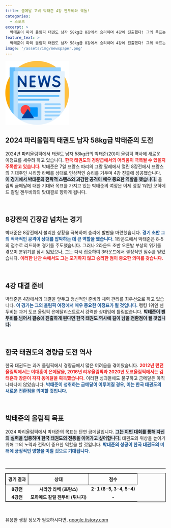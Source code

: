 ```yaml
---
title: 금메달 고비 박태준 4강 젠두비와 격돌!
categories:
  - 스포츠
excerpt: >
  박태준이 파리 올림픽 태권도 남자 58kg급 8강에서 승리하며 4강에 진출했다! 그의 목표는 금메달. 세계 랭킹 1위의 젠두비와의 대결을 앞둔 박태준, 태권도 경량급의 저주를 깨뜨릴 수 있을까?
feature_text: >
  박태준이 파리 올림픽 태권도 남자 58kg급 8강에서 승리하며 4강에 진출했다! 그의 목표는 금메달. 세계 랭킹 1위의 젠두비와의 대결을 앞둔 박태준, 태권도 경량급의 저주를 깨뜨릴 수 있을까?
image: '/assets/img/newspaper.png'
---
```


<p><img src="/assets/img/newspaper.png" alt="kimp 속보" /></p>

<h2 data-ke-size="size26">2024 파리올림픽 태권도 남자 58kg급 박태준의 도전</h2>

<p data-ke-size="size16">2024년 파리올림픽에서 태권도 남자 58kg급의 박태준(20)이 올림픽 역사에 새로운 이정표를 세우려 하고 있습니다. <b><span style="color: #ee2323;">한국 태권도의 경량급에서의 어려움이 극복될 수 있을지 주목받고 있습니다.</span></b> 박태준은 7일 프랑스 파리의 그랑 팔레에서 열린 8강전에서 프랑스의 기대주인 시리앙 라베를 상대로 인상적인 승리를 거두며 4강 진출에 성공했습니다. <b><span style="background-color: #21538527;">이 경기에서 박태준의 전략적 스탠스와 과감한 공격이 매우 중요한 역할을 했습니다.</span></b> 올림픽 금메달에 대한 기대와 목표를 가지고 있는 박태준의 여정은 이제 랭킹 1위인 모하메드 칼릴 젠두비와의 맞대결로 향하게 됩니다.</p>

<p data-ke-size="size16">&nbsp;</p>

<h2 data-ke-size="size26">8강전의 긴장감 넘치는 경기</h2>

<p data-ke-size="size16">박태준은 8강전에서 불리한 상황을 극복하며 승리에 발판을 마련했습니다. <b><span style="color: #1a5490;">경기 초반 그의 적극적인 공격이 상대를 압박하는 데 큰 역할을 했습니다.</span></b> 1라운드에서 박태준은 8-5의 점수로 리드하며 경기를 주도했습니다. 그러나 2라운드 초반 오른발 부상의 위기를 겪으며 분위기를 잠시 잃었으나, 그는 다시 집중하여 3라운드에서 결정적인 점수를 얻었습니다. <b><span style="color: #ee2323;">이러한 난관 속에서도 그는 포기하지 않고 승리한 점이 중요한 의미를 갖습니다.</span></b></p>

<p data-ke-size="size16">&nbsp;</p>

<h2 data-ke-size="size26">4강 대결 준비</h2>

<p data-ke-size="size16">박태준은 4강에서의 대결을 앞두고 정신적인 준비와 체력 관리를 최우선으로 하고 있습니다. <b><span style="color: #1a5490;">이 경기는 그의 올림픽 여정에서 매우 중요한 이정표가 될 것입니다.</span></b> 랭킹 1위인 젠두비는 과거 도쿄 올림픽 은메달리스트로서 강력한 상대임에 틀림없습니다. <b><span style="background-color: #21538527;">박태준이 젠두비를 넘어서 결승에 진출하게 된다면 한국 태권도 역사에 길이 남을 전환점이 될 것입니다.</span></b></p>

<p data-ke-size="size16">&nbsp;</p>

<h2 data-ke-size="size26">한국 태권도의 경량급 도전 역사</h2>

<p data-ke-size="size16">한국 태권도는 과거 올림픽에서 경량급에서 많은 어려움을 겪어왔습니다. <b><span style="color: #ee2323;">2012년 런던올림픽에서는 이대훈이 은메달을, 2016년 리우올림픽과 2020년 도쿄올림픽에서는 김태훈과 장준이 각각 동메달을 획득했습니다.</span></b> 이러한 성과들에도 불구하고 금메달은 아직 나타나지 않았습니다. <b><span style="color: #1a5490;">박태준이 성취하는 금메달이 이루어질 경우, 이는 한국 태권도의 새로운 전환점을 의미할 것입니다.</span></b></p>

<p data-ke-size="size16">&nbsp;</p>

<h2 data-ke-size="size26">박태준의 올림픽 목표</h2>

<p data-ke-size="size16">2024 파리올림픽에서 박태준의 목표는 단연 금메달입니다. <b><span style="background-color: #21538527;">그는 이번 대회를 통해 자신의 실력을 입증하며 한국 태권도의 전통을 이어가고 싶어합니다.</span></b> 태권도의 위상을 높이기 위해 그의 노력과 전략이 중요한 역할을 할 것입니다. <b><span style="color: #1a5490;">박태준의 성공이 한국 태권도의 미래에 긍정적인 영향을 미칠 것으로 기대됩니다.</span></b></p>

<p data-ke-size="size16">&nbsp;</p>

<hr>

<table style="width: 100%; border-collapse: collapse; border: solid 1px black;">
<tr>
<td style="border: solid 1px black; text-align: center; height: 30px;"><b>경기 결과</b></td>
<td style="border: solid 1px black; text-align: center; height: 30px;"><b>상대</b></td>
<td style="border: solid 1px black; text-align: center; height: 30px;"><b>점수</b></td>
</tr>
<tr>
<td style="text-align: center; height: 17px;"><b>8강전</b></td>
<td style="text-align: center; height: 17px;"><b>시리앙 라베 (프랑스)</b></td>
<td style="text-align: center; height: 17px;"><b>2-1 (8-5, 3-4, 5-4)</b></td>
</tr>
<tr>
<td style="text-align: center; height: 17px;"><b>4강전</b></td>
<td style="text-align: center; height: 17px;"><b>모하메드 칼릴 젠두비 (튀니지)</b></td>
<td style="text-align: center; height: 17px;"><b>-</b></td>
</tr>
</table>

<p data-ke-size="size16">&nbsp;</p>
유용한 생활 정보가 필요하시다면, <a href="https://qoogle.tistory.com" rel="dofollow">qoogle.tistory.com</a>


